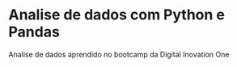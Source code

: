 # Analise de dados com Python e Pandas
 Analise de dados aprendido no bootcamp da Digital Inovation One
